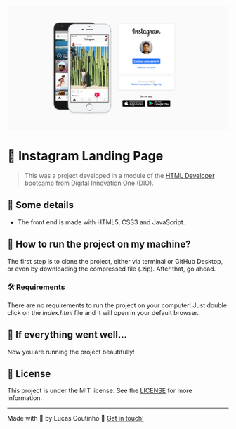 ![Instagram Landing Page](readme-images/cover.png)

# :iphone: Instagram Landing Page

> This was a project developed in a module of the [HTML Developer](https://web.digitalinnovation.one/track/html-web-developer) bootcamp from Digital Innovation One (DIO).

## :scroll: Some details

- The front end is made with HTML5, CSS3 and JavaScript.

## :thinking: How to run the project on my machine? 

The first step is to clone the project, either via terminal or GitHub Desktop, or even by downloading the compressed file (.zip). After that, go ahead.

### :hammer_and_wrench: Requirements

There are no requirements to run the project on your computer! Just double click on the *index.html* file and it will open in your default browser.

## :tada: If everything went well...

Now you are running the project beautifully!

## :memo: License

This project is under the MIT license. See the [LICENSE](LICENSE) for more information.

---

Made with :purple_heart: by Lucas Coutinho :wave: [Get in touch!](https://www.linkedin.com/in/lucasmc64/)
